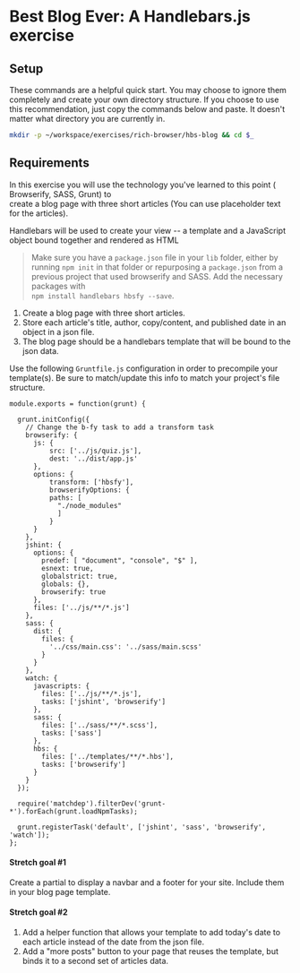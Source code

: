 # Best Blog Ever: A Handlebars.js exercise 

## Setup

These commands are a helpful quick start. You may choose to ignore them completely and create your own directory structure. If you choose to use this recommendation, just copy the commands below and paste. It doesn't matter what directory you are currently in.

```bash
mkdir -p ~/workspace/exercises/rich-browser/hbs-blog && cd $_
```

## Requirements

In this exercise you will use the technology you've learned to this point ( Browserify, SASS, Grunt) to  
create a blog page with three short articles (You can use placeholder text for the articles).  

Handlebars will be used to create your view -- a template and a JavaScript object bound together and rendered as HTML

> Make sure you have a `package.json` file in your `lib` folder, either by running `npm init` in that folder or repurposing a `package.json` from a previous project that used browserify and SASS. Add the necessary packages with  
`npm install handlebars hbsfy --save`.  

1. Create a blog page with three short articles.
1. Store each article's title, author, copy/content, and published date in an object in a json file.
1. The blog page should be a handlebars template that will be bound to the json data.

Use the following `Gruntfile.js` configuration in order to precompile your template(s). Be sure to match/update this info to match your project's file structure.

```
module.exports = function(grunt) {

  grunt.initConfig({
    // Change the b-fy task to add a transform task
    browserify: {
      js: {
          src: ['../js/quiz.js'],
          dest: '../dist/app.js'
      },
      options: {
          transform: ['hbsfy'],
          browserifyOptions: {
          paths: [
            "./node_modules"
            ]
          }
      }
    },
    jshint: {
      options: {
        predef: [ "document", "console", "$" ],
        esnext: true,
        globalstrict: true,
        globals: {},
        browserify: true
      },
      files: ['../js/**/*.js']
    },
    sass: {
      dist: {
        files: {
          '../css/main.css': '../sass/main.scss'
        }
      }
    },
    watch: {
      javascripts: {
        files: ['../js/**/*.js'],
        tasks: ['jshint', 'browserify']
      },
      sass: {
        files: ['../sass/**/*.scss'],
        tasks: ['sass']
      },
      hbs: {
        files: ['../templates/**/*.hbs'],
        tasks: ['browserify']
      }
    }
  });

  require('matchdep').filterDev('grunt-*').forEach(grunt.loadNpmTasks);

  grunt.registerTask('default', ['jshint', 'sass', 'browserify', 'watch']);
};
```

#### Stretch goal #1  
Create a partial to display a navbar and a footer for your site. Include them in your blog page template.

#### Stretch goal #2
1. Add a helper function that allows your template to add today's date to each article instead of the date from the json file.
1. Add a "more posts" button to your page that reuses the template, but binds it to a second set of articles data.

